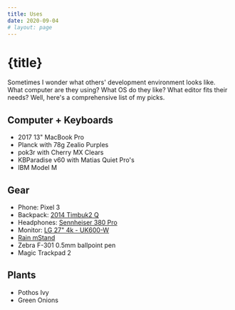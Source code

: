 ```yaml
---
title: Uses
date: 2020-09-04
# layout: page
---
```


# {title}

Sometimes I wonder what others' development environment looks like. What computer are they using? What OS do they like? What editor fits their needs? Well, here's a comprehensive list of my picks.

## Computer + Keyboards

- 2017 13" MacBook Pro
- Planck with 78g Zealio Purples
  <!-- <TwitterTweetEmbed tweetId={'1145384306531024897'} /> -->
- pok3r with Cherry MX Clears
- KBParadise v60 with Matias Quiet Pro's
- IBM Model M

## Gear

- Phone: Pixel 3
- Backpack: [2014 Timbuk2 Q](https://i.pinimg.com/originals/95/4e/e6/954ee6c0068a4e77ddfa79cdb74dc19c.jpg)
- Headphones: [Sennheiser 380 Pro](https://en-us.sennheiser.com/monitoring-headphone-studio-professional-audio-hd-380-pro)
- Monitor: [LG 27" 4k - UK600-W](https://www.lg.com/us/monitors/lg-27UK600-W-4k-uhd-led-monitor)
- [Rain mStand](https://www.amazon.com/Rain-Design-mStand-Laptop-Patented/dp/B000OOYECC/ref=sr_1_1?crid=1ZYJ2TAG619GK&keywords=rain+mstand&qid=1569550521&s=electronics&sprefix=rain+m%2Celectronics%2C177&sr=1-1)
- Zebra F-301 0.5mm ballpoint pen
- Magic Trackpad 2

## Plants

- Pothos Ivy
  <!-- <TwitterTweetEmbed tweetId={'1170454511321845760'} /> -->
- Green Onions
  <!-- <TwitterTweetEmbed tweetId={'1174809707502026752'} /> -->
